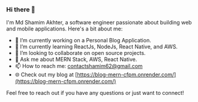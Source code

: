 ### Hi there 👋

I'm Md Shamim Akhter, a software engineer passionate about building web and mobile applications. Here's a bit about me:

- 🔭 I’m currently working on a Personal Blog Application.
- 🌱 I’m currently learning ReactJs, NodeJs, React Native, and AWS.
- 👯 I’m looking to collaborate on open source projects.
- 💬 Ask me about MERN Stack, AWS, React Native.
- 📫 How to reach me: [contactshamim62@gmail.com](mailto:contactshamim62@gmail.com)
- 🌐 Check out my blog at [https://blog-mern-cfpm.onrender.com/](https://blog-mern-cfpm.onrender.com/)

Feel free to reach out if you have any questions or just want to connect!

